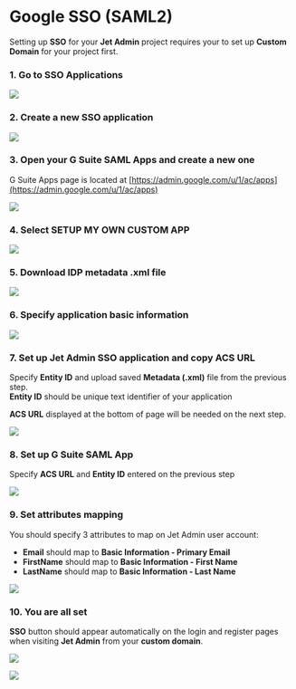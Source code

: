 # Google SSO \(SAML2\)

Setting up **SSO** for your **Jet Admin** project requires your to set up **Custom Domain** for your project first.

### 1. Go to SSO Applications

![](../../.gitbook/assets/image%20%28184%29.png)

### 2. Create a new SSO application

![](../../.gitbook/assets/image%20%2844%29.png)

### 3. Open your G Suite SAML Apps and create a new one

G Suite Apps page is located at [https://admin.google.com/u/1/ac/apps](https://admin.google.com/u/1/ac/apps)

![](../../.gitbook/assets/image%20%28292%29.png)

### 4. Select SETUP MY OWN CUSTOM APP

![](../../.gitbook/assets/image%20%2885%29.png)

### 5. Download IDP metadata .xml file

![](../../.gitbook/assets/image%20%28322%29.png)

### 6. Specify application basic information

![](../../.gitbook/assets/image%20%28318%29.png)

### 7. Set up Jet Admin SSO application and copy ACS URL

Specify **Entity ID** and upload saved **Metadata \(.xml\)** file from the previous step.  
**Entity ID** should be unique text identifier of your application

**ACS URL** displayed at the bottom of page will be needed on the next step.

![](../../.gitbook/assets/image%20%28103%29.png)

### 8. Set up G Suite SAML App

Specify **ACS URL** and **Entity ID** entered on the previous step

![](../../.gitbook/assets/image%20%2818%29.png)

### 9. Set attributes mapping

You should specify 3 attributes to map on Jet Admin user account:

* **Email** should map to **Basic Information - Primary Email**
* **FirstName** should map to **Basic Information - First Name**
* **LastName** should map to **Basic Information - Last Name**

![](../../.gitbook/assets/image%20%28123%29.png)

### 10. You are all set

**SSO** button should appear automatically on the login and register pages when visiting **Jet Admin** from your **custom domain**.

![](../../.gitbook/assets/image%20%28284%29.png)

![](../../.gitbook/assets/image%20%2888%29.png)

